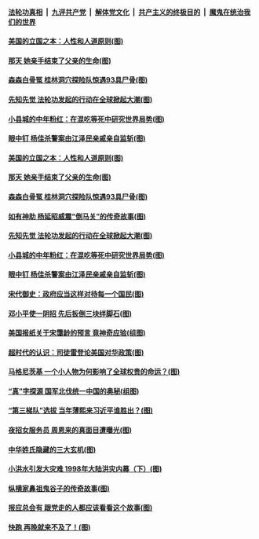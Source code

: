 

####  [法轮功真相](../../../../basic/blob/master/README.md?t=07220831) &nbsp;|&nbsp; [九评共产党](../../../../9ping.md/blob/master/README.md?t=07220831) &nbsp;|&nbsp; [解体党文化](../../../../jtdwh.md/blob/master/README.md?t=07220831)  &nbsp;|&nbsp; [共产主义的终极目的](../../../../gczydzjmd.md/blob/master/README.md?t=07220831) &nbsp;|&nbsp; [魔鬼在统治我们的世界](../../../../mgztzwmdsj.md/blob/master/README.md?t=07220831) 

#### [美国的立国之本：人性和人道原则(图)](../pages/p6/940138.md?t=07220831) 

#### [那天 她亲手结束了父亲的生命(图)](../pages/p6/940374.md?t=07220831) 

#### [森森白骨冤 桂林洞穴探险队惊遇93具尸骨(图)](../pages/p6/939898.md?t=07220831) 

#### [先知先觉 法轮功发起的行动在全球掀起大潮(图)](../pages/p6/940263.md?t=07220831) 

#### [小县城的中年粉红：在混吃等死中研究世界局势(图)](../pages/p6/940236.md?t=07220831) 

#### [眼中钉 杨佳杀警案由江泽民亲戚亲自监斩(图)](../pages/p6/939309.md?t=07220831) 

#### [美国的立国之本：人性和人道原则(图)](../pages/p6/940138.md?t=07220831) 

#### [那天 她亲手结束了父亲的生命(图)](../pages/p6/940374.md?t=07220831) 

#### [森森白骨冤 桂林洞穴探险队惊遇93具尸骨(图)](../pages/p6/939898.md?t=07220831) 

#### [如有神助 杨延昭威震“倒马关”的传奇故事(图)](../pages/p6/934962.md?t=07220831) 

#### [先知先觉 法轮功发起的行动在全球掀起大潮(图)](../pages/p6/940263.md?t=07220831) 

#### [小县城的中年粉红：在混吃等死中研究世界局势(图)](../pages/p6/940236.md?t=07220831) 

#### [眼中钉 杨佳杀警案由江泽民亲戚亲自监斩(图)](../pages/p6/939309.md?t=07220831) 

#### [宋代御史：政府应当这样对待每一个国民(图)](../pages/p6/939927.md?t=07220831) 

#### [邓小平使一阴招 先后扳倒三块绊脚石(图)](../pages/p6/937972.md?t=07220831) 

#### [美国报纸关于宋霭龄的预言 竟神奇应验(组图)](../pages/p6/939837.md?t=07220831) 

#### [超时代的认识：司徒雷登论美国对华政策(图)](../pages/p6/934959.md?t=07220831) 

#### [马格尼茨基 一个小人物为何影响了全球权贵的命运？(图)](../pages/p6/939739.md?t=07220831) 

#### [“真”字探源 国军北伐统一中国的奥秘(组图)](../pages/p6/937469.md?t=07220831) 

#### [“第三梯队”选拔 当年薄熙来习近平谁胜出？(图)](../pages/p6/939361.md?t=07220831) 

#### [夜招女服务员 周恩来的真面目遭曝光(图)](../pages/p6/937971.md?t=07220831) 

#### [中华姓氏隐藏的三大玄机(图)](../pages/p6/939598.md?t=07220831) 

#### [小洪水引发大灾难 1998年大陆洪灾内幕（下）(图)](../pages/p6/939683.md?t=07220831) 

#### [纵横家鼻祖鬼谷子的传奇故事(图)](../pages/p6/939371.md?t=07220831) 

#### [报应总会有 跟党走的人都应该看看这个故事(图)](../pages/p6/939401.md?t=07220831) 

#### [快跑 再晚就来不及了！(图)](../pages/p6/939737.md?t=07220831) 

